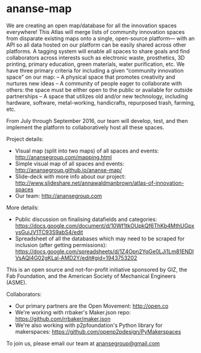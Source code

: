 # ananse-map
We are creating an open map/database for all the innovation spaces everywhere! This Atlas will merge lists of community innovation spaces from disparate existing maps onto a single, open-source platform— with an API so all data hosted on our platform can be easily shared across other platforms. A tagging system will enable all spaces to share goals and find collaborators across interests such as electronic waste, prosthetics, 3D printing, primary education, green materials, water purification, etc. We have three primary criteria for including a given “community innovation space” on our map:
–  A physical space that promotes creativity and nurtures new ideas
– A community of people eager to collaborate with others: the space must be either open to the public or available for outside partnerships
– A space that utilizes old and/or new technology, including hardware, software, metal-working, handicrafts, repurposed trash, farming, etc.

From July through September 2016, our team will develop, test, and then implement the platform to collaboratively host all these spaces.

Project details:
- Visual map (split into two maps) of all spaces and events: http://anansegroup.com/mapping.html 
- Simple visual map of all spaces and events: http://anansegroup.github.io/ananse-map/
- Slide-deck with more info about our project: http://www.slideshare.net/annawaldmanbrown/atlas-of-innovation-spaces 
- Our team: http://anansegroup.com

More details:
- Public discussion on finalising datafields and categories: https://docs.google.com/document/d/10Wf1tkOUpkQf6ThKb4MthUGpxysGuiJV1TC93S9abS4/edit
- Spreadsheet of all the databases which may need to be scraped for inclusion (after getting permissions): https://docs.google.com/spreadsheets/d/1Z4Opn2YqGe0LJi1Lm81ENDlVsAQI4G02gKLal-AMD2Y/edit#gid=1943753202 

This is an open source and not-for-profit initiative sponsored by GIZ, the Fab Foundation, and the American Society of Mechanical Engineers (ASME).

Collaborators:
- Our primary partners are the Open Movement: http://open.co
- We're working with rrbaker's Maker.json repo: https://github.com/rrbaker/maker.json
- We're also working with p2pfoundation's Python library for makerspaces: https://github.com/openp2pdesign/PyMakerspaces

To join us, please email our team at anansegroup@gmail.com
